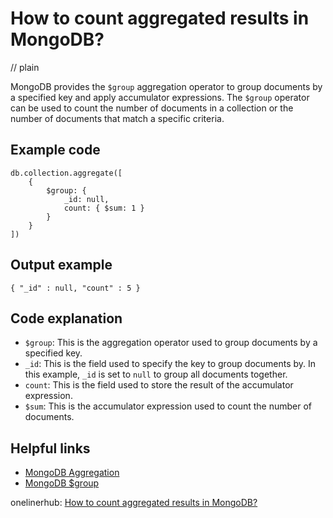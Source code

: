 # How to count aggregated results in MongoDB?
// plain

MongoDB provides the `$group` aggregation operator to group documents by a specified key and apply accumulator expressions. The `$group` operator can be used to count the number of documents in a collection or the number of documents that match a specific criteria.

## Example code

```
db.collection.aggregate([
    {
        $group: {
            _id: null,
            count: { $sum: 1 }
        }
    }
])
```

## Output example

```
{ "_id" : null, "count" : 5 }
```

## Code explanation

- `$group`: This is the aggregation operator used to group documents by a specified key.
- `_id`: This is the field used to specify the key to group documents by. In this example, `_id` is set to `null` to group all documents together.
- `count`: This is the field used to store the result of the accumulator expression.
- `$sum`: This is the accumulator expression used to count the number of documents.

## Helpful links
- [MongoDB Aggregation](https://docs.mongodb.com/manual/aggregation/)
- [MongoDB $group](https://docs.mongodb.com/manual/reference/operator/aggregation/group/)

onelinerhub: [How to count aggregated results in MongoDB?](https://onelinerhub.com/mongodb/how-to-count-aggregated-results-in-mongodb)